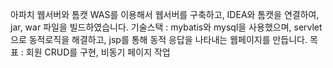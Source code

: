 아파치 웹서버와 톰캣 WAS를 이용해서 웹서버를 구축하고, IDEA와 톰캣을 연결하여, jar, war 파일을 빌드하였습니다.
기술스택 : mybatis와 mysql을 사용했으며, servlet으로 동적로직을 해결하고, jsp를 통해 동적 응답을 나타내는 웹페이지를 만듭니다.
목표 : 회원 CRUD를 구현, 비동기 페이지 작업
